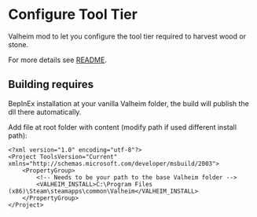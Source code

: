 # Configure Tool Tier

Valheim mod to let you configure the tool tier required to harvest wood or stone.

For more details see [README](ConfigureToolTier/README.md).

## Building requires

BepInEx installation at your vanilla Valheim folder, the build will publish the dll there automatically.

Add file at root folder with content (modify path if used different install path):
```
<?xml version="1.0" encoding="utf-8"?>
<Project ToolsVersion="Current" xmlns="http://schemas.microsoft.com/developer/msbuild/2003">
    <PropertyGroup>
        <!-- Needs to be your path to the base Valheim folder -->
        <VALHEIM_INSTALL>C:\Program Files (x86)\Steam\steamapps\common\Valheim</VALHEIM_INSTALL>
    </PropertyGroup>
</Project>
```
